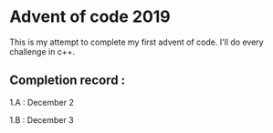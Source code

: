 # Advent of code 2019
This is my attempt to complete my first advent of code. I'll do every challenge in c++.

## Completion record :

1.A : December 2

1.B : December 3
